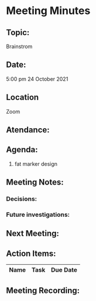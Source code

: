 # Meeting Minutes</h1>

## Topic: 
Brainstrom

## Date:
5:00 pm
24 October 2021 

## Location
Zoom

## Atendance:


##  Agenda:

1. fat marker design 

##  Meeting Notes: 


### Decisions:


### Future investigations: 

  
## Next Meeting:



## Action Items:

|Name| Task                        | Due Date |
|-----|----------------------------------------------|-------------------|


## Meeting Recording:
